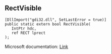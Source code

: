 ## RectVisible

```
[DllImport("gdi32.dll", SetLastError = true)]
public static extern bool RectVisible(
   IntPtr hdc,
   ref RECT lprect
);
```

Microsoft documentation: [Link](https://docs.microsoft.com/en-us/windows/win32/api/wingdi/nf-wingdi-rectvisible)
